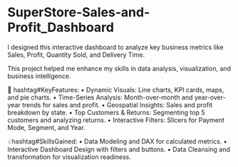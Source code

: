 # SuperStore-Sales-and-Profit_Dashboard
I designed this interactive dashboard to analyze key business metrics like Sales, Profit, Quantity Sold, and Delivery Time.

This project helped me enhance my skills in data analysis, visualization, and business intelligence.

📌 hashtag#KeyFeatures:
• Dynamic Visuals: Line charts, KPI cards, maps, and pie charts.
• Time-Series Analysis: Month-over-month and year-over-year trends for sales and profit.
• Geospatial Insights: Sales and profit breakdown by state.
• Top Customers & Returns: Segmenting top 5 customers and analyzing returns.
• Interactive Filters: Slicers for Payment Mode, Segment, and Year.

💡hashtag#SkillsGained:
• Data Modeling and DAX for calculated metrics.
• Interactive Dashboard Design with filters and buttons.
• Data Cleansing and transformation for visualization readiness.
